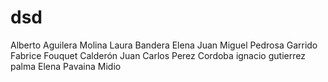 # dsd

Alberto Aguilera Molina
Laura Bandera Elena
Juan Miguel Pedrosa Garrido
Fabrice Fouquet Calderón
Juan Carlos Perez Cordoba
ignacio gutierrez palma
Elena Pavaina Midio